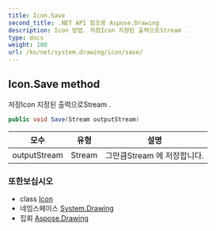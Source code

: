 ```yaml
---
title: Icon.Save
second_title: .NET API 참조용 Aspose.Drawing
description: Icon 방법. 저장Icon 지정된 출력으로Stream .
type: docs
weight: 100
url: /ko/net/system.drawing/icon/save/
---
```

## Icon.Save method

저장Icon 지정된 출력으로Stream .

```csharp
public void Save(Stream outputStream)
```

| 모수 | 유형 | 설명 |
| --- | --- | --- |
| outputStream | Stream | 그만큼Stream 에 저장합니다. |

### 또한보십시오

* class [Icon](../)
* 네임스페이스 [System.Drawing](../../icon/)
* 집회 [Aspose.Drawing](../../../)


